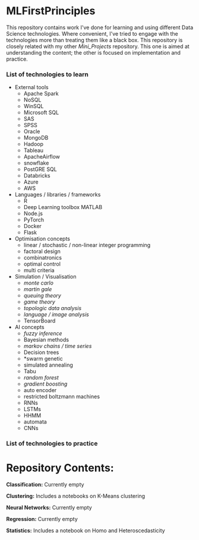 # MLFirstPrinciples

This repository contains work I've done for learning and using different Data Science technologies.
Where convenient, I've tried to engage with the technologies more than treating them like
a black box. This repository is closely related with my other *Mini_Projects* repository. This one
is aimed at understanding the content; the other is focused on implementation and practice.

### List of technologies to learn
- External tools
    - Apache Spark
    - NoSQL
    - WinSQL
    - Microsoft SQL
    - SAS
    - SPSS
    - Oracle
    - MongoDB
    - Hadoop
    - Tableau
    - ApacheAirflow
    - snowflake
    - PostGRE SQL
    - Databricks
    - Azure
    - AWS
- Languages / libraries / frameworks
    - R
    - Deep Learning toolbox MATLAB
    - Node.js
    - PyTorch
    - Docker
    - Flask
- Optimisation concepts
    - linear / stochastic / non-linear integer programming
    - factoral design
    - combinatronics
    - optimal control
    - multi criteria
- Simulation / Visualisation
    - *monte carlo*
    - *martin gale*
    - *queuing theory*
    - *game theory*
    - *topologic data analysis*
    - *language / image analysis*
    - TensorBoard
- AI concepts
    - *fuzzy inference*
    - Bayesian methods
    - *markov chains / time series*
    - Decision trees
    - *swarm genetic
    - simulated annealing
    - Tabu
    - *random forest*
    - *gradient boosting*
    - auto encoder
    - restricted boltzmann machines
    - RNNs
    - LSTMs
    - HHMM
    - automata
    - CNNs

        
### List of technologies to practice
# Repository Contents:

**Classification:**
  Currently empty

**Clustering:**
  Includes a notebooks on K-Means clustering

**Neural Networks:**
  Currently empty

**Regression:**
  Currently empty

**Statistics:**
  Includes a notebook on Homo and Heteroscedasticity
